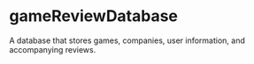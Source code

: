 # gameReviewDatabase
A database that stores games, companies, user information, and accompanying reviews.
